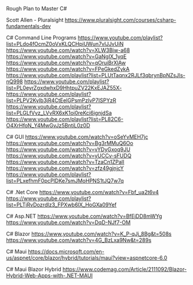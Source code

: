 Rough Plan to Master C#

Scott Allen - Pluralsight
https://www.pluralsight.com/courses/csharp-fundamentals-dev


C# Command Line Programs
https://www.youtube.com/playlist?list=PLdo4fOcmZ0oVxKLQCHpiUWun7vlJJvUiN
https://www.youtube.com/watch?v=XLW3Biw-a68 
https://www.youtube.com/watch?v=GaNgIX_1yqE 
https://www.youtube.com/watch?v=qOruiBrXlAw 
https://www.youtube.com/watch?v=FPeGkedZykA 
https://www.youtube.com/playlist?list=PLUtTaqnx2RJLf3qbrynBpNZsJls-nQ998
https://www.youtube.com/playlist?list=PL0eyrZgxdwhxD9HhtpuZV22KxEJAZ55X-
https://www.youtube.com/playlist?list=PLPV2KyIb3jR4CtEelGPsmPzlvP7ISPYzR
https://www.youtube.com/playlist?list=PLGLfVvz_LVvRX6xK1oi0reKci6ignjdSa
https://www.youtube.com/playlist?list=PL82C6-O4XrHfoN_Y4MwGvJz5BntiL0z0D

C# GUI
https://www.youtube.com/watch?v=oSeYvMEH7jc 
https://www.youtube.com/watch?v=Bg3rMMuQ6Oo 
https://www.youtube.com/watch?v=vYDyGxoq9JU 
https://www.youtube.com/watch?v=yUCCv-sFUDQ
https://www.youtube.com/watch?v=TzaCn1ZPalI
https://www.youtube.com/watch?v=zfz49gjnjcY
https://www.youtube.com/playlist?list=PLxefhmF0pcPlDKe7smJMoHPNS1tJQ7w7q

C# .Net Core
https://www.youtube.com/watch?v=Fbf_ua2t6v4 
https://www.youtube.com/playlist?list=PLTjRvDozrdlz3_FPXwb6lX_HoGXa09Yef 

C# Asp.NET
https://www.youtube.com/watch?v=BfEjDD8mWYg 
https://www.youtube.com/watch?v=DqD-NJf7-OM 

C# Blazor
https://www.youtube.com/watch?v=K_P-qJj_8Bg&t=508s 
https://www.youtube.com/watch?v=4G_BzLxa9Nw&t=289s 

C# Maui
https://docs.microsoft.com/en-us/aspnet/core/blazor/hybrid/tutorials/maui?view=aspnetcore-6.0 

C# Maui Blazor Hybrid
https://www.codemag.com/Article/2111092/Blazor-Hybrid-Web-Apps-with-.NET-MAUI 
